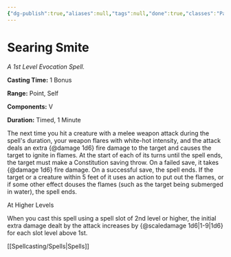 ```yaml
---
{"dg-publish":true,"aliases":null,"tags":null,"done":true,"classes":"Paladin,","spellLevel":1,"school":"Evocation","source":"PHB","permalink":"/spells/searing-smite/","dgHomeLink":false,"dgPassFrontmatter":true}
---
```


# Searing Smite
*A 1st Level Evocation Spell.*

**Casting Time:** 1 Bonus

**Range:** Point, Self

**Components:** V 

**Duration:** Timed, 1 Minute

The next time you hit a creature with a melee weapon attack during the spell's duration, your weapon flares with white-hot intensity, and the attack deals an extra {@damage 1d6} fire damage to the target and causes the target to ignite in flames. At the start of each of its turns until the spell ends, the target must make a Constitution saving throw. On a failed save, it takes {@damage 1d6} fire damage. On a successful save, the spell ends. If the target or a creature within 5 feet of it uses an action to put out the flames, or if some other effect douses the flames (such as the target being submerged in water), the spell ends.

At Higher Levels

When you cast this spell using a spell slot of 2nd level or higher, the initial extra damage dealt by the attack increases by {@scaledamage 1d6|1-9|1d6} for each slot level above 1st.

[[Spellcasting/Spells|Spells]]